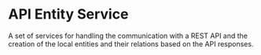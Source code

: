 # API Entity Service

A set of services for handling the communication with a REST API and the creation of the local entities and their relations based on the API responses.